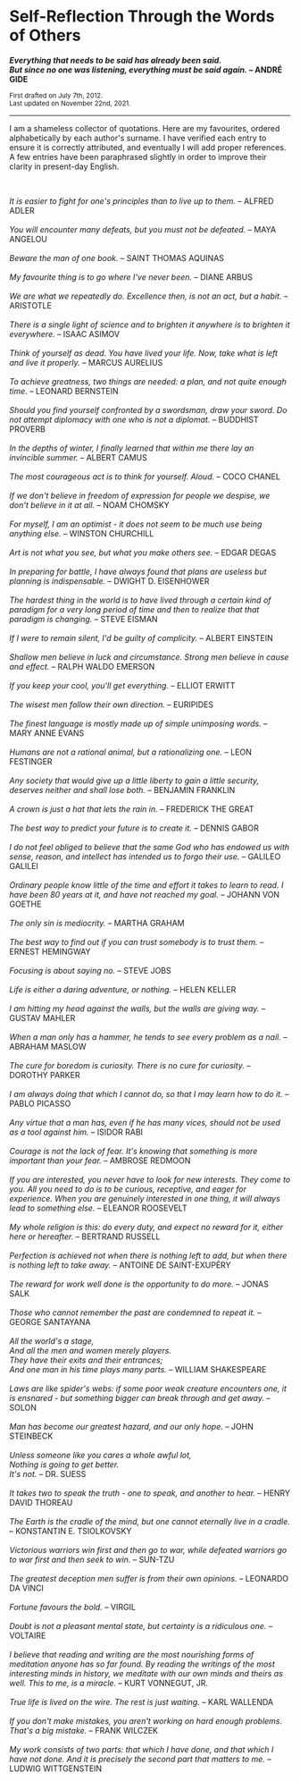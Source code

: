 
# Self-Reflection Through the Words of Others

__*Everything that needs to be said has already been said.\
But since no one was listening, everything must be said again.* &ndash; ANDRÉ GIDE__

<sub>First drafted on July 7th, 2012.</sub> \
<sub>Last updated on November 22nd, 2021.</sub>

___

I am a shameless collector of quotations. Here are my favourites, ordered alphabetically by each author's surname. I have verified each entry to ensure it is correctly attributed, and eventually I will add proper references. A few entries have been paraphrased slightly in order to improve their clarity in present-day English.

<br>

*It is easier to fight for one's principles than to live up to them.* &ndash; ALFRED ADLER
\
\
*You will encounter many defeats, but you must not be defeated.*  &ndash; MAYA ANGELOU
\
\
*Beware the man of one book.* &ndash; SAINT THOMAS AQUINAS
\
\
*My favourite thing is to go where I've never been.* &ndash; DIANE ARBUS
\
\
*We are what we repeatedly do. Excellence then, is not an act, but a habit.* &ndash; ARISTOTLE
\
\
*There is a single light of science and to brighten it anywhere is to brighten it everywhere.* &ndash; ISAAC ASIMOV
\
\
*Think of yourself as dead. You have lived your life. Now, take what is left and live it properly.* &ndash; MARCUS AURELIUS
\
\
*To achieve greatness, two things are needed: a plan, and not quite enough time.* &ndash; LEONARD BERNSTEIN
\
\
*Should you find yourself confronted by a swordsman, draw your sword. Do not attempt diplomacy with one who is not a diplomat.* &ndash; BUDDHIST PROVERB
\
\
*In the depths of winter, I finally learned that within me there lay an invincible summer.* &ndash; ALBERT CAMUS
\
\
*The most courageous act is to think for yourself. Aloud.* &ndash; COCO CHANEL
\
\
*If we don't believe in freedom of expression for people we despise, we don't believe in it at all.* &ndash; NOAM CHOMSKY
\
\
*For myself, I am an optimist - it does not seem to be much use being anything else.* &ndash; WINSTON CHURCHILL
\
\
*Art is not what you see, but what you make others see.* &ndash; EDGAR DEGAS
\
\
*In preparing for battle, I have always found that plans are useless but planning is indispensable.* &ndash; DWIGHT D. EISENHOWER
\
\
*The hardest thing in the world is to have lived through a certain kind of paradigm for a very long period of time and then to realize that that paradigm is changing.* &ndash; STEVE EISMAN
\
\
*If I were to remain silent, I'd be guilty of complicity.* &ndash; ALBERT EINSTEIN
\
\
*Shallow men believe in luck and circumstance. Strong men believe in cause and effect.*  &ndash; RALPH WALDO EMERSON
\
\
*If you keep your cool, you'll get everything.* &ndash; ELLIOT ERWITT
\
\
*The wisest men follow their own direction.* &ndash; EURIPIDES
\
\
*The finest language is mostly made up of simple unimposing words.* &ndash; MARY ANNE EVANS
\
\
*Humans are not a rational animal, but a rationalizing one.* &ndash; LEON FESTINGER
\
\
*Any society that would give up a little liberty to gain a little security, deserves neither and shall lose both.* &ndash;
BENJAMIN FRANKLIN
\
\
*A crown is just a hat that lets the rain in.* &ndash; FREDERICK THE GREAT
\
\
*The best way to predict your future is to create it.* &ndash; DENNIS GABOR
\
\
*I do not feel obliged to believe that the same God who has endowed us with sense, reason, and intellect has
intended us to forgo their use.* &ndash; GALILEO GALILEI
\
\
*Ordinary people know little of the time and effort it takes to learn to read. I have been 80 years at it, and have
not reached my goal.* &ndash; JOHANN VON GOETHE
\
\
*The only sin is mediocrity.* &ndash; MARTHA GRAHAM
\
\
*The best way to find out if you can trust somebody is to trust them.* &ndash; ERNEST HEMINGWAY
\
\
*Focusing is about saying no.* &ndash; STEVE JOBS
\
\
*Life is either a daring adventure, or nothing.* &ndash; HELEN KELLER
\
\
*I am hitting my head against the walls, but the walls are giving way.* &ndash; GUSTAV MAHLER
\
\
*When a man only has a hammer, he tends to see every problem as a nail.* &ndash; ABRAHAM MASLOW
\
\
*The cure for boredom is curiosity. There is no cure for curiosity.* &ndash; DOROTHY PARKER
\
\
*I am always doing that which I cannot do, so that I may learn how to do it.* &ndash; PABLO PICASSO
\
\
*Any virtue that a man has, even if he has many vices, should not be used as a tool against him.* &ndash; ISIDOR RABI
\
\
*Courage is not the lack of fear. It's knowing that something is more important than your fear.* &ndash; AMBROSE REDMOON
\
\
*If you are interested, you never have to look for new interests. They come to you. All you need to do is to be curious, receptive, and eager for experience. When you are genuinely interested in one thing, it will always lead to something else.* &ndash; ELEANOR ROOSEVELT
\
\
*My whole religion is this: do every duty, and expect no reward for it, either here or hereafter.* &ndash; BERTRAND RUSSELL
\
\
*Perfection is achieved not when there is nothing left to add, but when there is nothing left to take away.* &ndash;
ANTOINE DE SAINT-EXUPÉRY
\
\
*The reward for work well done is the opportunity to do more.* &ndash; JONAS SALK
\
\
*Those who cannot remember the past are condemned to repeat it.* &ndash; GEORGE SANTAYANA
\
\
*All the world's a stage,*\
*And all the men and women merely players.*\
*They have their exits and their entrances;*\
*And one man in his time plays many parts.* &ndash; WILLIAM SHAKESPEARE
\
\
*Laws are like spider's webs: if some poor weak creature encounters one, it is ensnared - but something bigger
can break through and get away.* &ndash; SOLON
\
\
*Man has become our greatest hazard, and our only hope.* &ndash; JOHN STEINBECK
\
\
*Unless someone like you cares a whole awful lot,*\
*Nothing is going to get better.*\
*It's not.* &ndash; DR. SUESS
\
\
*It takes two to speak the truth - one to speak, and another to hear.* &ndash; HENRY DAVID THOREAU
\
\
*The Earth is the cradle of the mind, but one cannot eternally live in a cradle.* &ndash; KONSTANTIN E. TSIOLKOVSKY
\
\
*Victorious warriors win first and then go to war, while defeated warriors go to war first and then seek to win.* &ndash;
SUN-TZU
\
\
*The greatest deception men suffer is from their own opinions.* &ndash; LEONARDO DA VINCI
\
\
*Fortune favours the bold.* &ndash; VIRGIL
\
\
*Doubt is not a pleasant mental state, but certainty is a ridiculous one.* &ndash; VOLTAIRE
\
\
*I believe that reading and writing are the most nourishing forms of meditation anyone has so far found. By reading the writings of the most interesting minds in history, we meditate with our own minds and theirs as well. This to me, is a miracle.* &ndash; KURT VONNEGUT, JR.
\
\
*True life is lived on the wire. The rest is just waiting.* &ndash; KARL WALLENDA
\
\
*If you don't make mistakes, you aren't working on hard enough problems. That's a big mistake.* &ndash; FRANK WILCZEK
\
\
*My work consists of two parts: that which I have done, and that which I have not done. And it is precisely the
second part that matters to me.* &ndash; LUDWIG WITTGENSTEIN

